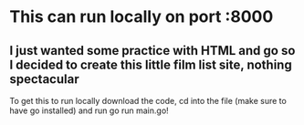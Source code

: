 # This can run locally on port :8000

## I just wanted some practice with HTML and go so I decided to create this little film list site, nothing spectacular

To get this to run locally download the code, cd into the file (make sure to have go installed) and run go run main.go!
